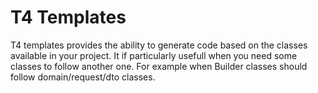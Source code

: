 # T4 Templates

T4 templates provides the ability to generate code based on the classes available in your project.  It if particularly usefull when you need some classes to follow another one. For example when Builder classes should follow domain/request/dto classes.





